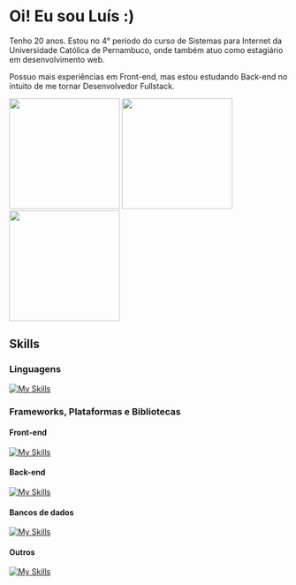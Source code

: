 # Oi! Eu sou Luís :)

Tenho 20 anos. Estou no 4° período do curso de Sistemas para Internet da Universidade Católica de Pernambuco, onde também atuo como estagiário em desenvolvimento web.

Possuo mais experiências em Front-end, mas estou estudando Back-end no intuito de me tornar Desenvolvedor Fullstack.

<div>
  <img height="200rem" src="https://github-readme-stats.vercel.app/api?username=louixpng&theme=tokyonight&show_icons=true&hide_border=true&count_private=true"/>
  <img height="200rem" src="https://github-readme-streak-stats.herokuapp.com/?user=louixpng&theme=tokyonight&hide_border=true"/>
  <img height="200rem" src="https://github-readme-stats.vercel.app/api/top-langs/?username=louixpng&theme=tokyonight&show_icons=true&hide_border=true&layout=compact"/>
</div>

## Skills

### Linguagens
[![My Skills](https://skillicons.dev/icons?i=js,ts,java)](https://skillicons.dev)

### Frameworks, Plataformas e Bibliotecas
#### Front-end 
[![My Skills](https://skillicons.dev/icons?i=react,tailwind,bootstrap,vite)](https://skillicons.dev)

#### Back-end
[![My Skills](https://skillicons.dev/icons?i=nodejs,express,prisma,sequelize,spring)](https://skillicons.dev)

#### Bancos de dados
[![My Skills](https://skillicons.dev/icons?i=postgresql,supabase)](https://skillicons.dev)

#### Outros
[![My Skills](https://skillicons.dev/icons?i=npm,git,figma,photoshop,illustrator)](https://skillicons.dev)

<!--
**louixpng/louixpng** is a ✨ _special_ ✨ repository because its `README.md` (this file) appears on your GitHub profile.

Here are some ideas to get you started:

- 🔭 I’m currently working on ...
- 🌱 I’m currently learning ...
- 👯 I’m looking to collaborate on ...
- 🤔 I’m looking for help with ...
- 💬 Ask me about ...
- 📫 How to reach me: ...
- 😄 Pronouns: ...
- ⚡ Fun fact: ...
-->

